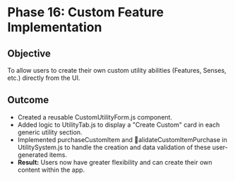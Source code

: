 # Phase 16: Custom Feature Implementation

## Objective
To allow users to create their own custom utility abilities (Features, Senses, etc.) directly from the UI.

## Outcome
-   Created a reusable CustomUtilityForm.js component.
-   Added logic to UtilityTab.js to display a "Create Custom" card in each generic utility section.
-   Implemented purchaseCustomItem and alidateCustomItemPurchase in UtilitySystem.js to handle the creation and data validation of these user-generated items.
-   **Result:** Users now have greater flexibility and can create their own content within the app.

